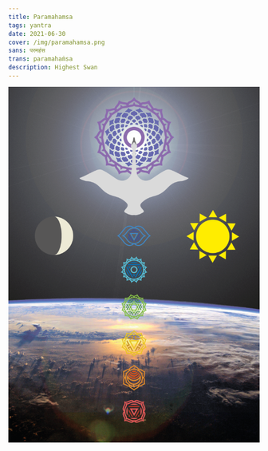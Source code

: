 ```yaml
---
title: Paramahamsa
tags: yantra
date: 2021-06-30
cover: /img/paramahamsa.png
sans: परमहंस
trans: paramahaṁsa
description: Highest Swan
---
```



![Paramahamsa](/img/paramahamsa.png)
